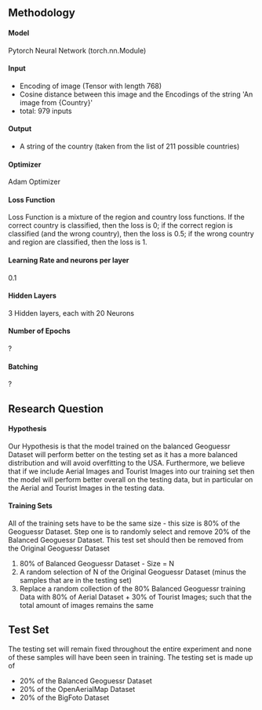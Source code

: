 
## Methodology

#### Model
Pytorch Neural Network (torch.nn.Module)
#### Input
 - Encoding of image (Tensor with length 768)
 - Cosine distance between this image and the Encodings of the string 'An image from {Country}'
 - total: 979 inputs
#### Output
 - A string of the country (taken from the list of 211 possible countries)
#### Optimizer
Adam Optimizer
#### Loss Function
Loss Function is a mixture of the region and country loss functions. If the correct country is classified, then the loss is 0; if the correct region is classified (and the wrong country), then the loss is 0.5; if the wrong country and region are classified, then the loss is 1.
#### Learning Rate and neurons per layer
0.1
#### Hidden Layers
3 Hidden layers, each with 20 Neurons
#### Number of Epochs
?
#### Batching
?
## Research Question

#### Hypothesis
Our Hypothesis is that the model trained on the balanced Geoguessr Dataset will perform better on the testing set as it has a more balanced distribution and will avoid overfitting to the USA. Furthermore, we believe that if we include Aerial Images and Tourist Images into our training set then the model will perform better overall on the testing data, but in particular on the Aerial and Tourist Images in the testing data.
#### Training Sets
All of the training sets have to be the same size - this size is 80% of the Geoguessr Dataset. Step one is to randomly select and remove 20% of the Balanced Geoguessr Dataset. This test set should then be removed from the Original Geoguessr Dataset 

1. 80% of Balanced Geoguessr Dataset - Size = N
2. A random selection of N of the Original Geoguessr Dataset (minus the samples that are in the testing set)
3. Replace a random collection of the 80% Balanced Geoguessr training Data with  80% of Aerial Dataset + 30% of Tourist Images; such that the total amount of images remains the same
## Test Set

The testing set will remain fixed throughout the entire experiment and none of these samples will have been seen in training. The testing set is made up of
 - 20% of the Balanced Geoguessr Dataset
 - 20% of the OpenAerialMap Dataset
 - 20% of the BigFoto Dataset